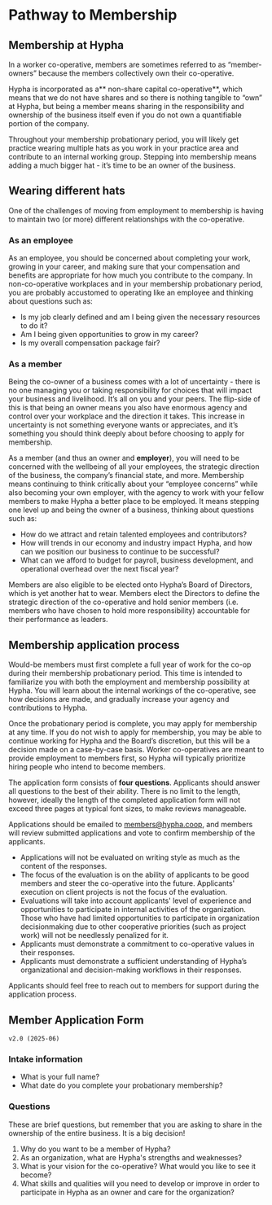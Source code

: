 # Pathway to Membership

## Membership at Hypha

In a worker co-operative, members are sometimes referred to as “member-owners” because the members collectively own their co-operative.

Hypha is incorporated as a** non-share capital co-operative**, which means that we do not have shares and so there is nothing tangible to “own” at Hypha, but being a member means sharing in the responsibility and ownership of the business itself even if you do not own a quantifiable portion of the company.

Throughout your membership probationary period, you will likely get practice wearing multiple hats as you work in your practice area and contribute to an internal working group. Stepping into membership means adding a much bigger hat - it’s time to be an owner of the business.


## Wearing different hats

One of the challenges of moving from employment to membership is having to maintain two (or more) different relationships with the co-operative. 


### As an employee

As an employee, you should be concerned about completing your work, growing in your career, and making sure that your compensation and benefits are appropriate for how much you contribute to the company. In non-co-operative workplaces and in your membership probationary period, you are probably accustomed to operating like an employee and thinking about questions such as:
* Is my job clearly defined and am I being given the necessary resources to do it?
* Am I being given opportunities to grow in my career?
* Is my overall compensation package fair?


### As a member 

Being the co-owner of a business comes with a lot of uncertainty - there is no one managing you or taking responsibility for choices that will impact your business and livelihood. It’s all on you and your peers. The flip-side of this is that being an owner means you also have enormous agency and control over your workplace and the direction it takes. This increase in uncertainty is not something everyone wants or appreciates, and it’s something you should think deeply about before choosing to apply for membership.

As a member (and thus an owner and **employer**), you will need to be concerned with the wellbeing of all your employees, the strategic direction of the business, the company’s financial state, and more. Membership means continuing to think critically about your “employee concerns” while also becoming your own employer, with the agency to work with your fellow members to make Hypha a better place to be employed. It means stepping one level up and being the owner of a business, thinking about questions such as:
* How do we attract and retain talented employees and contributors?
* How will trends in our economy and industry impact Hypha, and how can we position our business to continue to be successful?
* What can we afford to budget for payroll, business development, and operational overhead over the next fiscal year?

Members are also eligible to be elected onto Hypha’s Board of Directors, which is yet another hat to wear. Members elect the Directors to define the strategic direction of the co-operative and hold senior members (i.e. members who have chosen to hold more responsibility) accountable for their performance as leaders.


## Membership application process

Would-be members must first complete a full year of work for the co-op during their membership probationary period. This time is intended to familiarize you with both the employment and membership possibility at Hypha. You will learn about the internal workings of the co-operative, see how decisions are made, and gradually increase your agency and contributions to Hypha.

Once the probationary period is complete, you may apply for membership at any time. If you do not wish to apply for membership, you may be able to continue working for Hypha and the Board’s discretion, but this will be a decision made on a case-by-case basis. Worker co-operatives are meant to provide employment to members first, so Hypha will typically prioritize hiring people who intend to become members.

The application form consists of **four questions**. Applicants should answer all questions to the best of their ability. There is no limit to the length, however, ideally the length of the completed application form will not exceed three pages at typical font sizes, to make reviews manageable.

Applications should be emailed to members@hypha.coop, and members will review submitted applications and vote to confirm membership of the applicants.

* Applications will not be evaluated on writing style as much as the content of the responses.
* The focus of the evaluation is on the ability of applicants to be good members and steer the co-operative into the future. Applicants' execution on client projects is not the focus of the evaluation.
* Evaluations will take into account applicants' level of experience and opportunities to participate in internal activities of the organization. Those who have had limited opportunities to participate in organization decisionmaking due to other cooperative priorities (such as project work) will not be needlessly penalized for it.
* Applicants must demonstrate a commitment to co-operative values in their responses.
* Applicants must demonstrate a sufficient understanding of Hypha’s organizational and decision-making workflows in their responses.

Applicants should feel free to reach out to members for support during the application process.


## Member Application Form

    v2.0 (2025-06)


### Intake information
* What is your full name?
* What date do you complete your probationary membership?


### Questions

These are brief questions, but remember that you are asking to share in the ownership of the entire business. It is a big decision!

1. Why do you want to be a member of Hypha?
2. As an organization, what are Hypha's strengths and weaknesses?
3. What is your vision for the co-operative? What would you like to see it become?
4. What skills and qualities will you need to develop or improve in order to participate in Hypha as an owner and care for the organization?
